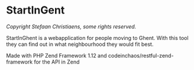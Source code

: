 StartInGent
=========

*Copyright Stefaan Christiaens, some rights reserved.*



StartInGhent is a webapplication for people moving to Ghent. 
With this tool they can find out in what neighbourhood they would fit best.

Made with PHP Zend Framework 1.12 and codeinchaos/restful-zend-framework for the API in Zend
